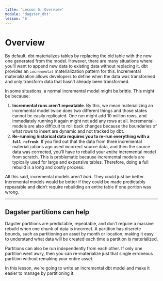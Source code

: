 ```yaml
---
title: 'Lesson 6: Overview'
module: 'dagster_dbt'
lesson: '6'
---
```


# Overview

By default, dbt materializes tables by replacing the old table with the new one generated from the model. However, there are many situations where you’ll want to append new data to existing data without replacing it. dbt provides an `incremental` materialization pattern for this. Incremental materialization allows developers to define when the data was transformed and only transform data that hasn’t already been transformed.

In some situations, a normal incremental model might be brittle. This might be because:

1. **Incremental runs aren’t repeatable**. By this, we mean materializing an incremental model twice does two different things and those states cannot be easily replicated. One run might add 10 million rows, and immediately running it again might not add any rows at all. Incremental models are also difficult to roll back changes because the boundaries of what rows to insert are dynamic and not tracked by dbt.
2. **Re-running historical data requires you to re-run everything with a `full refresh`**. If you find out that the data from three incremental materializations ago used incorrect source data, and then the source data was corrected, you’ll have to rebuild your *entire* incremental model from scratch. This is problematic because incremental models are typically used for large and expensive tables. Therefore, doing a full rebuild is a long and costly process.

All this said, incremental models aren’t *bad*. They could just be better. Incremental models would be better if they could be made predictably repeatable and didn’t require rebuilding an entire table if one portion was wrong.

---

## Dagster partitions can help

Dagster partitions are predictable, repeatable, and don’t require a massive rebuild when one chunk of data is incorrect. A partition has discrete bounds, such as partitioning an asset by month or location, making it easy to understand what data will be created each time a partition is materialized. 

Partitions can also be run independently from each other. If only one partition went awry, then you can re-materialize just that single erroneous partition without remaking your entire asset.

In this lesson, we’re going to write an incremental dbt model and make it easier to manage by partitioning it.